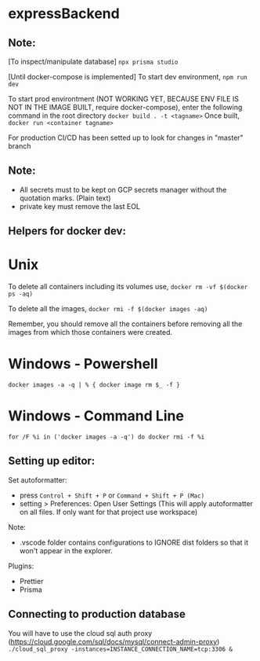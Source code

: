 # expressBackend

## Note:

[To inspect/manipulate database]
`npx prisma studio`

[Until docker-compose is implemented]
To start dev environment,
`npm run dev`

To start prod environtment (NOT WORKING YET, BECAUSE ENV FILE IS NOT IN THE IMAGE BUILT, require docker-compose),
enter the following command in the root directory
`docker build . -t <tagname>`
Once built,
`docker run <container tagname>`

For production CI/CD has been setted up to look for changes in "master" branch

## Note:

- All secrets must to be kept on GCP secrets manager without the quotation marks. (Plain text)
- private key must remove the last EOL

## Helpers for docker dev:

# Unix

To delete all containers including its volumes use,
`docker rm -vf $(docker ps -aq)`

To delete all the images,
`docker rmi -f $(docker images -aq)`

Remember, you should remove all the containers before removing all the images from which those containers were created.

# Windows - Powershell

`docker images -a -q | % { docker image rm $_ -f }`

# Windows - Command Line

`for /F %i in ('docker images -a -q') do docker rmi -f %i`

## Setting up editor:

Set autoformatter:

- press `Control + Shift + P` or `Command + Shift + P (Mac)`
- setting > Preferences: Open User Settings
  (This will apply autoformatter on all files. If only want for that project use workspace)

Note:

- .vscode folder contains configurations to IGNORE dist folders so that it won't appear in the explorer.

Plugins:

- Prettier
- Prisma

## Connecting to production database

You will have to use the cloud sql auth proxy (https://cloud.google.com/sql/docs/mysql/connect-admin-proxy)
`./cloud_sql_proxy -instances=INSTANCE_CONNECTION_NAME=tcp:3306 &`
